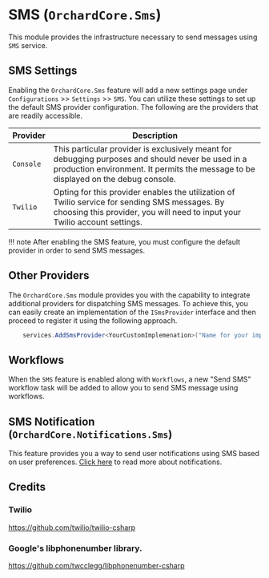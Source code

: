 # SMS (`OrchardCore.Sms`)

This module provides the infrastructure necessary to send messages using `SMS` service.

## SMS Settings

Enabling the `OrchardCore.Sms` feature will add a new settings page under `Configurations` >> `Settings` >> `SMS`. You can utilize these settings to set up the default SMS provider configuration. The following are the providers that are readily accessible.

| Provider | Description |
| --- | --- |
| `Console` | This particular provider is exclusively meant for debugging purposes and should never be used in a production environment. It permits the message to be displayed on the debug console. |
| `Twilio` | Opting for this provider enables the utilization of Twilio service for sending SMS messages. By choosing this provider, you will need to input your Twilio account settings. |

!!! note
    After enabling the SMS feature, you must configure the default provider in order to send SMS messages.

## Other Providers

The `OrchardCore.Sms` module provides you with the capability to integrate additional providers for dispatching SMS messages. To achieve this, you can easily create an implementation of the `ISmsProvider` interface and then proceed to register it using the following approach.

```csharp
    services.AddSmsProvider<YourCustomImplemenation>("Name for your implementation")
```

## Workflows

When the `SMS` feature is enabled along with `Workflows`, a new "Send SMS" workflow task will be added to allow you to send SMS message using workflows.

## SMS Notification (`OrchardCore.Notifications.Sms`)

This feature provides you a way to send user notifications using SMS based on user preferences. [Click here](../Notifications/README.md) to read more about notifications.

## Credits

### Twilio

<https://github.com/twilio/twilio-csharp>

### Google's libphonenumber library.

<https://github.com/twcclegg/libphonenumber-csharp>
